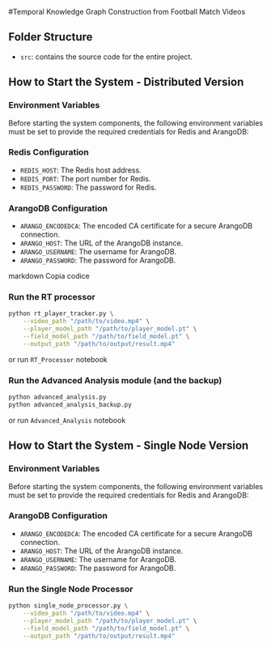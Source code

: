 #Temporal Knowledge Graph Construction from Football Match Videos

## Folder Structure
- `src`: contains the source code for the entire project.

## How to Start the System - Distributed Version

### Environment Variables
Before starting the system components, the following environment variables must be set to provide the required credentials for Redis and ArangoDB:

### Redis Configuration
- `REDIS_HOST`: The Redis host address.
- `REDIS_PORT`: The port number for Redis.
- `REDIS_PASSWORD`: The password for Redis.

### ArangoDB Configuration
- `ARANGO_ENCODEDCA`: The encoded CA certificate for a secure ArangoDB connection.
- `ARANGO_HOST`: The URL of the ArangoDB instance.
- `ARANGO_USERNAME`: The username for ArangoDB.
- `ARANGO_PASSWORD`: The password for ArangoDB.


markdown
Copia codice
### Run the RT processor

```bash
python rt_player_tracker.py \
    --video_path "/path/to/video.mp4" \
    --player_model_path "/path/to/player_model.pt" \
    --field_model_path "/path/to/field_model.pt" \
    --output_path "/path/to/output/result.mp4"
```
or run  `RT_Processor` notebook

### Run the Advanced Analysis module (and the backup)

```bash
python advanced_analysis.py
python advanced_analysis_backup.py
```
or run  `Advanced_Analysis` notebook


## How to Start the System - Single Node Version

### Environment Variables
Before starting the system components, the following environment variables must be set to provide the required credentials for Redis and ArangoDB:

### ArangoDB Configuration
- `ARANGO_ENCODEDCA`: The encoded CA certificate for a secure ArangoDB connection.
- `ARANGO_HOST`: The URL of the ArangoDB instance.
- `ARANGO_USERNAME`: The username for ArangoDB.
- `ARANGO_PASSWORD`: The password for ArangoDB.


### Run the Single Node Processor

```bash
python single_node_processor.py \
    --video_path "/path/to/video.mp4" \
    --player_model_path "/path/to/player_model.pt" \
    --field_model_path "/path/to/field_model.pt" \
    --output_path "/path/to/output/result.mp4"
```




